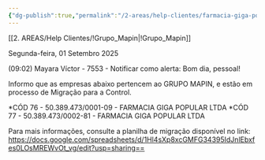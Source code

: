 ```yaml
---
{"dg-publish":true,"permalink":"/2-areas/help-clientes/farmacia-giga-popular-76-77/","dgPassFrontmatter":true,"created":"2025-09-08T11:38:27.164-03:00","updated":"2025-09-08T12:03:12.327-03:00"}
---
```


[[2. AREAS/Help Clientes/!Grupo_Mapin\|!Grupo_Mapin]]

Segunda-feira, 01 Setembro 2025
 
(09:02) Mayara Víctor - 7553 - Notificar como alerta: Bom dia, pessoal!

Informo que as empresas abaixo pertencem ao GRUPO MAPIN, e estão em processo de Migração para a Control.

*CÓD 76 - 50.389.473/0001-09 - FARMACIA GIGA POPULAR LTDA
*CÓD 77 - 50.389.473/0002-81 - FARMACIA GIGA POPULAR LTDA

Para mais informações, consulte a planilha de migração disponível no link: https://docs.google.com/spreadsheets/d/1Hl4sXp8xcGMFG34395IdJnlEbxfes0LOsMREWvOt_vg/edit?usp=sharing==
